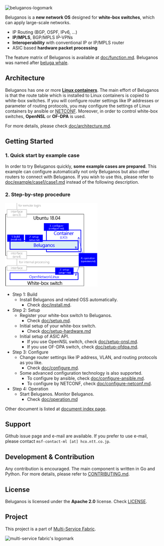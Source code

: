 <img src="doc/img/brand-logo-h.png" width="420px" alt="beluganos-logomark">

Beluganos is a **new network OS** designed for **white-box switches**, which can apply large-scale networks.

- IP Routing (BGP, OSPF, IPv6, ...)
- **IP/MPLS**, BGP/MPLS IP-VPNs
- **Interoperability** with conventional IP or IP/MPLS router
- ASIC based **hardware packet processing**

The feature matrix of Beluganos is available at [doc/function.md](doc/function.md). Beluganos was named after [beluga whale](https://en.wikipedia.org/wiki/Beluga_whale).

## Architecture
Beluganos has one or more **[Linux containers](https://linuxcontainers.org/)**. The main effort of Beluganos is that the route table which is installed to Linux containers is copied to white-box switches. If you will configure router settings like IP addresses or parameter of routing protocols, you may configure the settings of Linux containers by ansible or [NETCONF](https://github.com/beluganos/netconf/). Moreover, in order to control white-box switches, **OpenNSL** or **OF-DPA** is used.

For more details, please check [doc/architecture.md](doc/architecture.md).

## Getting Started

### 1. Quick start by example case
In order to try Beluganos quickly, **some example cases are prepared**. This example can configure automatically not only Beluganos but also other routers to connect with Beluganos. If you wish to use this, please refer to [doc/example/case1/case1.md](doc/example/case1/case1.md) instead of the following description.

### 2. Step-by-step procedure

<img src="doc/img/environments.png" width="300px" alt="beluganos-install-environments">

- Step 1: Build
	- Install Beluganos and related OSS automatically.
		- Check [doc/install.md](doc/install.md).
- Step 2: Setup
	- Register your white-box switch to Beluganos.
		- Check [doc/setup.md](doc/setup.md).
 	- Initial setup of your white-box switch.
	 	- Check [doc/setup-hardware.md](doc/setup-hardware.md)
	- Initial setup of ASIC API.
		- If you use OpenNSL switch, check [doc/setup-onsl.md](doc/setup-onsl.md).
	 	- If you use OF-DPA switch, check [doc/setup-ofdpa.md](doc/setup-ofdpa.md).
- Step 3: Configure
	- Change router settings like IP address, VLAN, and routing protocols as you like.
		- Check [doc/configure.md](doc/configure.md).
   - Some advanced configuration technology is also supported.
		- To configure by ansible, check [doc/configure-ansible.md](doc/configure-ansible.md).
		- To configure by NETCONF, check [doc/configure-netconf.md](doc/configure-netconf.md).
- Step 4: Operation
	- Start Beluganos. Monitor Beluganos.
		- Check [doc/operation.md](doc/operation.md)

Other document is listed at [document index page](doc/README.md).

## Support
Github issue page and e-mail are available. If you prefer to use e-mail, please contact `msf-contact-ml [at] hco.ntt.co.jp`.

## Development & Contribution
Any contribution is encouraged. The main component is written in Go and Python. For more details, please refer to [CONTRIBUTING.md](CONTRIBUTING.md).

## License
Beluganos is licensed under the **Apache 2.0** license. Check [LICENSE](LICENSE).

## Project
This project is a part of [Multi-Service Fabric](https://github.com/multi-service-fabric/msf).

<img src="doc/img/multi-service-fabric.png" width="180px" alt="multi-service fabric's logomark">
